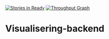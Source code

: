 [![Stories in Ready](https://badge.waffle.io/Visualisering/Visualisering-backend.png?label=ready&title=Ready)](https://waffle.io/Visualisering/Visualisering-backend)
[![Throughput Graph](https://graphs.waffle.io/Visualisering/Visualisering-backend/throughput.svg)](https://waffle.io/Visualisering/Visualisering-backend/metrics)

# Visualisering-backend



